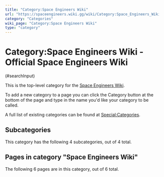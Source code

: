 ```yaml
---
title: "Category:Space Engineers Wiki"
url: "https://spaceengineers.wiki.gg/wiki/Category:Space_Engineers_Wiki"
category: "Categories"
wiki_page: "Category:Space Engineers Wiki"
type: "category"
---
```


# Category:Space Engineers Wiki - Official Space Engineers Wiki

(#searchInput)

This is the top-level category for the [Space Engineers Wiki](https://spaceengineers.wiki.gg/ "Space Engineers Wiki").

To add a new category to a page you can click the Category button at the bottom of the page and type in the name you'd like your category to be called.

A full list of existing categories can be found at [Special:Categories](https://spaceengineers.wiki.gg/wiki/Special:Categories "Special:Categories").

## Subcategories

This category has the following 4 subcategories, out of 4 total.

## Pages in category "Space Engineers Wiki"

The following 6 pages are in this category, out of 6 total.